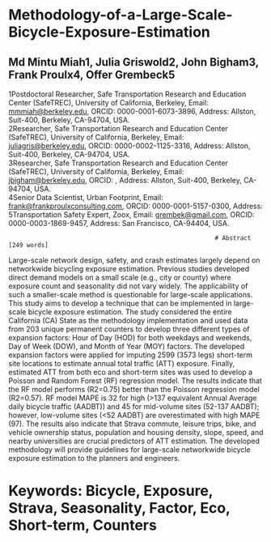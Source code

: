 # Methodology-of-a-Large-Scale-Bicycle-Exposure-Estimation

## Md Mintu Miah1, Julia Griswold2, John Bigham3, Frank Proulx4, Offer Grembeck5
1Postdoctoral Researcher, Safe Transportation Research and Education Center (SafeTREC), University of California, Berkeley, Email: mmmiah@berkeley.edu, ORCID: 0000-0001-6073-3896, Address: Allston, Suit-400, Berkeley, CA-94704, USA.  
2Researcher, Safe Transportation Research and Education Center (SafeTREC), University of California, Berkeley, Email: juliagris@berkeley.edu, ORCID: 0000-0002-1125-3316, Address: Allston, Suit-400, Berkeley, CA-94704, USA.  
3Researcher, Safe Transportation Research and Education Center (SafeTREC), University of California, Berkeley, Email: jbigham@berkeley.edu, ORCID: , Address: Allston, Suit-400, Berkeley, CA-94704, USA.  
4Senior Data Scientist, Urban Footprint, Email: frank@frankproulxconsulting.com, ORCID: 0000-0001-5157-0300, Address: 
5Transportation Safety Expert, Zoox, Email: grembek@gmail.com, ORCID: 0000-0003-1869-9457, Address: San Francisco, CA-94404, USA.  

                                                             # Abstract [249 words]
Large-scale network design, safety, and crash estimates largely depend on networkwide bicycling exposure estimation. Previous studies developed direct demand models on a small scale (e.g., city or county) where exposure count and seasonality did not vary widely. The applicability of such a smaller-scale method is questionable for large-scale applications. This study aims to develop a technique that can be implemented in large-scale bicycle exposure estimation. The study considered the entire California (CA) State as the methodology implementation and used data from 203 unique permanent counters to develop three different types of expansion factors: Hour of Day (HOD) for both weekdays and weekends, Day of Week (DOW), and Month of Year (MOY) factors. The developed expansion factors were applied for imputing 2599 (3573 legs) short-term site locations to estimate annual total traffic (ATT) exposure. Finally, estimated ATT from both eco and short-term sites was used to develop a Poisson and Random Forest (RF) regression model. The results indicate that the RF model performs (R2=0.75) better than the Poisson regression model (R2=0.57). RF model MAPE is 32 for high (>137 equivalent Annual Average daily bicycle traffic (AADBT)) and 45 for mid-volume sites (52-137 AADBT); however, low-volume sites (<52 AADBT) are overestimated with high MAPE (97). The results also indicate that Strava commute, leisure trips, bike, and vehicle ownership status, population and housing density, slope, speed, and nearby universities are crucial predictors of ATT estimation. The developed methodology will provide guidelines for large-scale networkwide bicycle exposure estimation to the planners and engineers.
# Keywords: Bicycle, Exposure, Strava, Seasonality, Factor, Eco, Short-term, Counters
